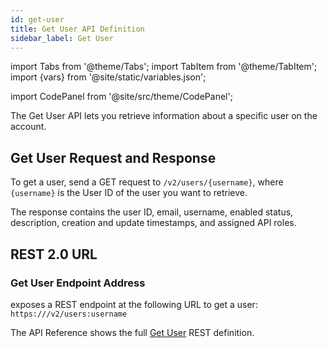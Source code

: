 ```yaml
---
id: get-user
title: Get User API Definition
sidebar_label: Get User
---
```


import Tabs from '@theme/Tabs';
import TabItem from '@theme/TabItem';
import {vars} from '@site/static/variables.json';

import CodePanel from '@site/src/theme/CodePanel';


The Get User API lets you retrieve information about a specific user on the
account.

## Get User Request and Response

To get a user, send a GET request to `/v2/users/{username}`, where `{username}`
is the User ID of the user you want to retrieve.

The response contains the user ID, email, username, enabled status,
description, creation and update timestamps, and assigned API roles.

## REST 2.0 URL

### Get User Endpoint Address

<Config v="names.product"/> exposes a REST endpoint at the following URL
to get a user:
<code>https://<Config v="domains.rest.indexing"/>/v2/users:username</code>

The API Reference shows the full [Get User](/docs/rest-api/get-user) REST definition.
